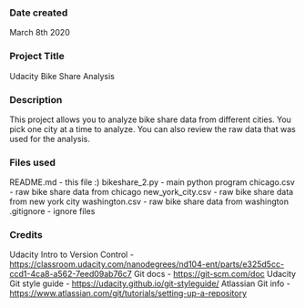 ### Date created
March 8th 2020

### Project Title
Udacity Bike Share Analysis

### Description
This project allows you to analyze bike share data from different cities.  You pick one city at a time to analyze.  You can also review the raw data that was used for the analysis.

### Files used
README.md - this file :)
bikeshare_2.py - main python program
chicago.csv - raw bike share data from chicago
new_york_city.csv - raw bike share data from new york city
washington.csv - raw bike share data from washington
.gitignore - ignore files

### Credits
Udacity Intro to Version Control - https://classroom.udacity.com/nanodegrees/nd104-ent/parts/e325d5cc-ccd1-4ca8-a562-7eed09ab76c7
Git docs - https://git-scm.com/doc
Udacity Git style guide - https://udacity.github.io/git-styleguide/
Atlassian Git info - https://www.atlassian.com/git/tutorials/setting-up-a-repository